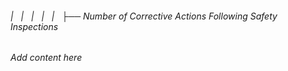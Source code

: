 ###### |   |   |   |   |   ├── Number of Corrective Actions Following Safety Inspections

*Add content here*